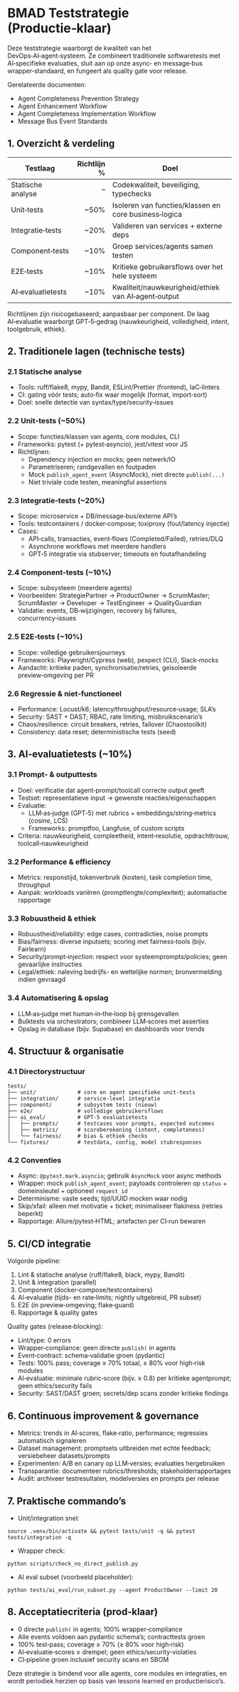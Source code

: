 # BMAD Teststrategie (Productie‑klaar)

Deze teststrategie waarborgt de kwaliteit van het DevOps‑AI‑agent‑systeem. Ze combineert traditionele softwaretests met AI‑specifieke evaluaties, sluit aan op onze async‑ en message‑bus wrapper‑standaard, en fungeert als quality gate voor release.

Gerelateerde documenten:
- Agent Completeness Prevention Strategy
- Agent Enhancement Workflow
- Agent Completeness Implementation Workflow
- Message Bus Event Standards

## 1. Overzicht & verdeling

| Testlaag              | Richtlijn % | Doel                                                    |
| --------------------- | ----------: | ------------------------------------------------------- |
| Statische analyse     |         –   | Codekwaliteit, beveiliging, typechecks                  |
| Unit‑tests            |       ~50%  | Isoleren van functies/klassen en core business‑logica   |
| Integratie‑tests      |       ~20%  | Valideren van services + externe deps                   |
| Component‑tests       |       ~10%  | Groep services/agents samen testen                      |
| E2E‑tests             |       ~10%  | Kritieke gebruikersflows over het hele systeem          |
| AI‑evaluatietests     |       ~10%  | Kwaliteit/nauwkeurigheid/ethiek van AI‑agent‑output     |

Richtlijnen zijn risicogebaseerd; aanpasbaar per component. De laag AI‑evaluatie waarborgt GPT‑5‑gedrag (nauwkeurigheid, volledigheid, intent, toolgebruik, ethiek).

## 2. Traditionele lagen (technische tests)

### 2.1 Statische analyse
- Tools: ruff/flake8, mypy, Bandit, ESLint/Prettier (frontend), IaC‑linters
- CI: gating vóór tests; auto‑fix waar mogelijk (format, import‑sort)
- Doel: snelle detectie van syntax/type/security‑issues

### 2.2 Unit‑tests (~50%)
- Scope: functies/klassen van agents, core modules, CLI
- Frameworks: pytest (+ pytest‑asyncio), jest/vitest voor JS
- Richtlijnen:
  - Dependency injection en mocks; geen netwerk/IO
  - Parametriseren; randgevallen en foutpaden
  - Mock `publish_agent_event` (AsyncMock), niet directe `publish(...)`
  - Niet triviale code testen, meaningful assertions

### 2.3 Integratie‑tests (~20%)
- Scope: microservice + DB/message‑bus/externe API’s
- Tools: testcontainers / docker‑compose; toxiproxy (fout/latency injectie)
- Cases:
  - API‑calls, transacties, event‑flows (Completed/Failed), retries/DLQ
  - Asynchrone workflows met meerdere handlers
  - GPT‑5 integratie via stubserver; timeouts en foutafhandeling

### 2.4 Component‑tests (~10%)
- Scope: subsysteem (meerdere agents)
- Voorbeelden: StrategiePartner → ProductOwner → ScrumMaster; ScrumMaster → Developer → TestEngineer → QualityGuardian
- Validatie: events, DB‑wijzigingen, recovery bij failures, concurrency‑issues

### 2.5 E2E‑tests (~10%)
- Scope: volledige gebruikersjourneys
- Frameworks: Playwright/Cypress (web), pexpect (CLI), Slack‑mocks
- Aandacht: kritieke paden, synchronisatie/retries, geïsoleerde preview‑omgeving per PR

### 2.6 Regressie & niet‑functioneel
- Performance: Locust/k6; latency/throughput/resource‑usage; SLA’s
- Security: SAST + DAST; RBAC, rate limiting, misbruikscenario’s
- Chaos/resilience: circuit breakers, retries, failover (Chaostoolkit)
- Consistency: data reset; deterministische tests (seed)

## 3. AI‑evaluatietests (~10%)

### 3.1 Prompt‑ & outputtests
- Doel: verificatie dat agent‑prompt/toolcall correcte output geeft
- Testset: representatieve input → gewenste reacties/eigenschappen
- Evaluatie:
  - LLM‑as‑judge (GPT‑5) met rubrics + embeddings/string‑metrics (cosine, LCS)
  - Frameworks: promptfoo, Langfuse, of custom scripts
- Criteria: nauwkeurigheid, compleetheid, intent‑resolutie, opdrachttrouw, toolcall‑nauwkeurigheid

### 3.2 Performance & efficiency
- Metrics: responstijd, tokenverbruik (kosten), task completion time, throughput
- Aanpak: workloads variëren (promptlengte/complexiteit); automatische rapportage

### 3.3 Robuustheid & ethiek
- Robuustheid/reliability: edge cases, contradicties, noise prompts
- Bias/fairness: diverse inputsets; scoring met fairness‑tools (bijv. Fairlearn)
- Security/prompt‑injection: respect voor systeemprompts/policies; geen gevaarlijke instructies
- Legal/ethiek: naleving bedrijfs- en wettelijke normen; bronvermelding indien gevraagd

### 3.4 Automatisering & opslag
- LLM‑as‑judge met human‑in‑the‑loop bij grensgevallen
- Bulktests via orchestrators; combineer LLM‑scores met asserties
- Opslag in database (bijv. Supabase) en dashboards voor trends

## 4. Structuur & organisatie

### 4.1 Directorystructuur
```
tests/
├── unit/             # core en agent specifieke unit‑tests
├── integration/      # service‑level integratie
├── component/        # subsystem tests (nieuw)
├── e2e/              # volledige gebruikersflows
├── ai_eval/          # GPT‑5 evaluatietests
│   ├── prompts/      # testcases voor prompts, expected outcomes
│   ├── metrics/      # scoreberekening (intent, completeness)
│   └── fairness/     # bias & ethiek checks
└── fixtures/         # testdata, config, model stubresponses
```

### 4.2 Conventies
- Async: `@pytest.mark.asyncio`; gebruik `AsyncMock` voor async methods
- Wrapper: mock `publish_agent_event`; payloads controleren op `status` + domeinsleutel + optioneel `request_id`
- Determinisme: vaste seeds; tijd/UUID mocken waar nodig
- Skip/xfail: alleen met motivatie + ticket; minimaliseer flakiness (retries beperkt)
- Rapportage: Allure/pytest‑HTML; artefacten per CI‑run bewaren

## 5. CI/CD integratie

Volgorde pipeline:
1) Lint & statische analyse (ruff/flake8, black, mypy, Bandit)
2) Unit & integration (parallel)
3) Component (docker‑compose/testcontainers)
4) AI‑evaluatie (tijds- en rate‑limits; nightly uitgebreid, PR subset)
5) E2E (in preview‑omgeving; flake‑guard)
6) Rapportage & quality gates

Quality gates (release‑blocking):
- Lint/type: 0 errors
- Wrapper‑compliance: geen directe `publish(` in agents
- Event‑contract: schema‑validatie groen (pydantic)
- Tests: 100% pass; coverage ≥ 70% totaal, ≥ 80% voor high‑risk modules
- AI‑evaluatie: minimale rubric‑score (bijv. ≥ 0.8) per kritieke agentprompt; geen ethics/security fails
- Security: SAST/DAST groen; secrets/dep scans zonder kritieke findings

## 6. Continuous improvement & governance
- Metrics: trends in AI‑scores, flake‑ratio, performance; regressies automatisch signaleren
- Dataset management: promptsets uitbreiden met echte feedback; versiebeheer datasets/prompts
- Experimenten: A/B en canary op LLM‑versies; evaluaties hergebruiken
- Transparantie: documenteer rubrics/thresholds; stakeholderrapportages
- Audit: archiveer testresultaten, modelversies en prompts per release

## 7. Praktische commando’s

- Unit/integration snel:
```
source .venv/bin/activate && pytest tests/unit -q && pytest tests/integration -q
```
- Wrapper check:
```
python scripts/check_no_direct_publish.py
```
- AI eval subset (voorbeeld placeholder):
```
python tests/ai_eval/run_subset.py --agent ProductOwner --limit 20
```

## 8. Acceptatiecriteria (prod‑klaar)
- 0 directe `publish(` in agents; 100% wrapper‑compliance
- Alle events voldoen aan pydantic schema’s; contracttests groen
- 100% test‑pass; coverage ≥ 70% (≥ 80% voor high‑risk)
- AI‑evaluatie‑scores ≥ drempel; geen ethics/security‑violaties
- CI‑pipeline groen inclusief security scans en SBOM

Deze strategie is bindend voor alle agents, core modules en integraties, en wordt periodiek herzien op basis van lessons learned en productierisico’s. 